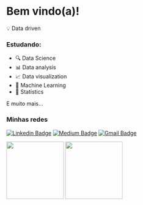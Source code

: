 
# Bem vindo(a)!

💡 Data driven

### Estudando:

- 🔍 Data Science
- 📊 Data analysis
- 📈 Data visualization
- 🤖 Machine Learning
- 📐 Statistics

E muito mais...

### Minhas redes

[![Linkedin Badge](https://img.shields.io/badge/-Cecília_Silva_de_Souza-63C095?style=flat&logo=Linkedin&logoColor=white&link=https://www.linkedin.com/in/cecília)](https://www.linkedin.com/in/cecília)
[![Medium Badge](https://img.shields.io/badge/-ceciliasilvads-63C095?style=flat&logo=Medium&logoColor=white&link=https://ceciliasilvads.medium.com/)](https://ceciliasilvads.medium.com/)
[![Gmail Badge](https://img.shields.io/badge/-souza.cecilia@acad.ifma.edu.br-63C095?style=flat&logo=Gmail&logoColor=white&link=mailto:souza.cecilia@acad.ifma.edu.br)](mailto:souza.cecilia@acad.ifma.edu.br)

<div align = "left"">
  <img height="150em" src = "https://github-readme-stats.vercel.app/api?username=cecellhax&show_icons=true&theme=dark">
  <img height="150em" src = "https://github-readme-stats.vercel.app/api/top-langs/?username=cecellhax&show_icons=true&layout=compact&langs_count=7&theme=dark"/>
</div>
